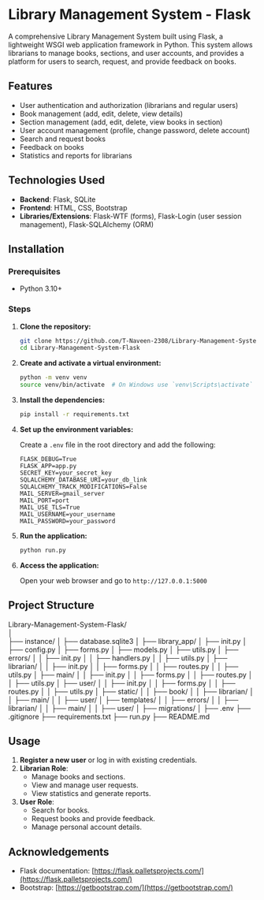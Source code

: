# Library Management System - Flask

A comprehensive Library Management System built using Flask, a lightweight WSGI web application framework in Python. This system allows librarians to manage books, sections, and user accounts, and provides a platform for users to search, request, and provide feedback on books.

## Features

- User authentication and authorization (librarians and regular users)
- Book management (add, edit, delete, view details)
- Section management (add, edit, delete, view books in section)
- User account management (profile, change password, delete account)
- Search and request books
- Feedback on books
- Statistics and reports for librarians

## Technologies Used

- **Backend**: Flask, SQLite
- **Frontend**: HTML, CSS, Bootstrap
- **Libraries/Extensions**: Flask-WTF (forms), Flask-Login (user session management), Flask-SQLAlchemy (ORM)

## Installation

### Prerequisites

- Python 3.10+

### Steps

1. **Clone the repository:**

    ```sh
    git clone https://github.com/T-Naveen-2308/Library-Management-System-Flask.git
    cd Library-Management-System-Flask
    ```

2. **Create and activate a virtual environment:**

    ```sh
    python -m venv venv
    source venv/bin/activate  # On Windows use `venv\Scripts\activate`
    ```

3. **Install the dependencies:**

    ```sh
    pip install -r requirements.txt
    ```

4. **Set up the environment variables:**

    Create a `.env` file in the root directory and add the following:

    ```env
    FLASK_DEBUG=True
    FLASK_APP=app.py
    SECRET_KEY=your_secret_key
    SQLALCHEMY_DATABASE_URI=your_db_link
    SQLALCHEMY_TRACK_MODIFICATIONS=False
    MAIL_SERVER=gmail_server
    MAIL_PORT=port
    MAIL_USE_TLS=True
    MAIL_USERNAME=your_username
    MAIL_PASSWORD=your_password

5. **Run the application:**

    ```sh
    python run.py
    ```

6. **Access the application:**

    Open your web browser and go to `http://127.0.0.1:5000`

## Project Structure

Library-Management-System-Flask/  
│  
├── instance/
│ ├── database.sqlite3
│
├── library_app/
│ ├── init.py
│ ├── config.py
│ ├── forms.py
│ ├── models.py
│ ├── utils.py
│ ├── errors/
│ │ ├── init.py
│ │ ├── handlers.py
│ │ ├── utils.py
│ ├── librarian/
│ │ ├── init.py
│ │ ├── forms.py
│ │ ├── routes.py
│ │ ├── utils.py
│ ├── main/
│ │ ├── init.py
│ │ ├── forms.py
│ │ ├── routes.py
│ │ ├── utils.py
│ ├── user/
│ │ ├── init.py
│ │ ├── forms.py
│ │ ├── routes.py
│ │ ├── utils.py
│ ├── static/
│ │ ├── book/
│ │ ├── librarian/
│ │ ├── main/
│ │ ├── user/
│ ├── templates/
│ │ ├── errors/
│ │ ├── librarian/
│ │ ├── main/
│ │ ├── user/
│
├── migrations/
│
├── .env
├── .gitignore
├── requirements.txt
├── run.py
├── README.md

## Usage

1. **Register a new user** or log in with existing credentials.
2. **Librarian Role**: 
    - Manage books and sections.
    - View and manage user requests.
    - View statistics and generate reports.
3. **User Role**:
    - Search for books.
    - Request books and provide feedback.
    - Manage personal account details.

## Acknowledgements

- Flask documentation: [https://flask.palletsprojects.com/](https://flask.palletsprojects.com/)
- Bootstrap: [https://getbootstrap.com/](https://getbootstrap.com/)
